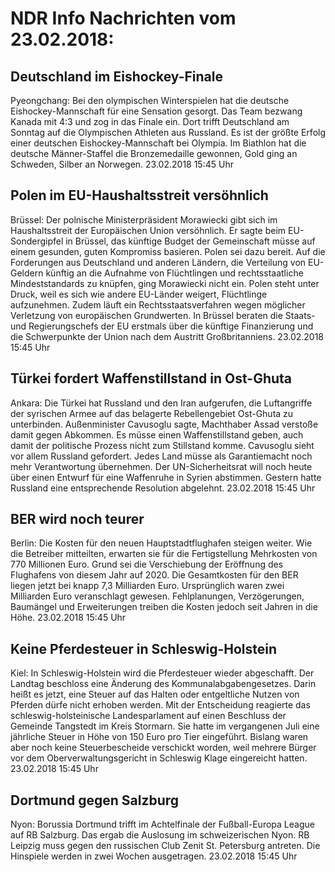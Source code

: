 # NDR Info Nachrichten vom 23.02.2018:


## Deutschland im Eishockey-Finale
Pyeongchang:	Bei den olympischen Winterspielen hat die deutsche Eishockey-Mannschaft für eine Sensation gesorgt. Das Team bezwang Kanada mit 4:3 und zog in das Finale ein. Dort trifft Deutschland am Sonntag auf die Olympischen Athleten aus Russland. Es ist der größte Erfolg einer deutschen Eishockey-Mannschaft bei Olympia. Im Biathlon hat die deutsche Männer-Staffel die Bronzemedaille gewonnen, Gold ging an Schweden, Silber an Norwegen. 23.02.2018 15:45 Uhr 

## Polen im EU-Haushaltsstreit versöhnlich
Brüssel: Der polnische Ministerpräsident Morawiecki gibt sich im Haushaltsstreit der Europäischen Union versöhnlich. Er sagte beim EU-Sondergipfel in Brüssel, das künftige Budget der Gemeinschaft müsse auf einem gesunden, guten Kompromiss basieren. Polen sei dazu bereit. Auf die Forderungen aus Deutschland und anderen Ländern, die Verteilung von EU-Geldern künftig an die Aufnahme von Flüchtlingen und rechtsstaatliche Mindeststandards zu knüpfen, ging Morawiecki nicht ein. Polen steht unter Druck, weil es sich wie andere EU-Länder weigert, Flüchtlinge aufzunehmen. Zudem läuft ein Rechtsstaatsverfahren wegen möglicher Verletzung von europäischen Grundwerten. In Brüssel beraten die Staats- und Regierungschefs der EU erstmals über die künftige Finanzierung und die Schwerpunkte der Union nach dem Austritt Großbritanniens. 23.02.2018 15:45 Uhr 

## Türkei fordert Waffenstillstand in Ost-Ghuta
Ankara: Die Türkei hat Russland und den Iran aufgerufen, die Luftangriffe der syrischen Armee auf das belagerte Rebellengebiet Ost-Ghuta zu unterbinden. Außenminister Cavusoglu sagte, Machthaber Assad verstoße damit gegen Abkommen. Es müsse einen Waffenstillstand geben, auch damit der politische Prozess nicht zum Stillstand komme. Cavusoglu sieht vor allem Russland gefordert. Jedes Land müsse als Garantiemacht noch mehr Verantwortung übernehmen. Der UN-Sicherheitsrat will noch heute über einen Entwurf für eine Waffenruhe in Syrien abstimmen. Gestern hatte Russland eine entsprechende Resolution abgelehnt. 23.02.2018 15:45 Uhr 

## BER wird noch teurer
Berlin: Die Kosten für den neuen Hauptstadtflughafen steigen weiter. Wie die Betreiber mitteilten, erwarten sie für die Fertigstellung Mehrkosten von 770 Millionen Euro. Grund sei die Verschiebung der Eröffnung des Flughafens von diesem Jahr auf 2020. Die Gesamtkosten für den BER liegen jetzt bei knapp 7,3 Milliarden Euro. Ursprünglich waren zwei Milliarden Euro veranschlagt gewesen. Fehlplanungen, Verzögerungen, Baumängel und Erweiterungen treiben die Kosten jedoch seit Jahren in die Höhe. 23.02.2018 15:45 Uhr 

## Keine Pferdesteuer in Schleswig-Holstein
Kiel: In Schleswig-Holstein wird die Pferdesteuer wieder abgeschafft. Der Landtag beschloss eine Änderung des Kommunalabgabengesetzes. Darin heißt es jetzt, eine Steuer auf das Halten oder entgeltliche Nutzen von Pferden dürfe nicht erhoben werden. Mit der Entscheidung reagierte das schleswig-holsteinische Landesparlament auf einen Beschluss der Gemeinde Tangstedt im Kreis Stormarn. Sie hatte im vergangenen Juli eine jährliche Steuer in Höhe von 150 Euro pro Tier eingeführt. Bislang waren aber noch keine Steuerbescheide verschickt worden, weil mehrere Bürger vor dem Oberverwaltungsgericht in Schleswig Klage eingereicht hatten. 23.02.2018 15:45 Uhr 

## Dortmund gegen Salzburg
Nyon: Borussia Dortmund trifft im Achtelfinale der Fußball-Europa League auf RB Salzburg. Das ergab die Auslosung im schweizerischen Nyon. RB Leipzig muss gegen den russischen Club Zenit St. Petersburg antreten. Die Hinspiele werden in zwei Wochen ausgetragen. 23.02.2018 15:45 Uhr 
